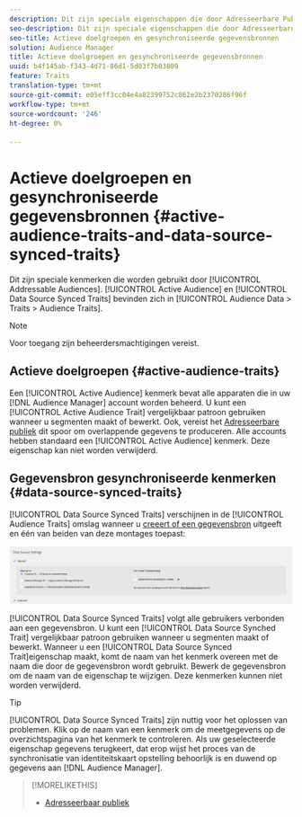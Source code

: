 ```yaml
---
description: Dit zijn speciale eigenschappen die door Adresseerbare Publiek worden gebruikt. De actieve Begeleiding en de Synced Verrichting van de Gegevensbron worden van de Audience gevestigd in de Gegevens van het Publiek > Beetjes > de Beetjes van het Publiek.
seo-description: Dit zijn speciale eigenschappen die door Adresseerbare Publiek worden gebruikt. De actieve Begeleiding en de Synced Verrichting van de Gegevensbron worden van de Audience gevestigd in de Gegevens van het Publiek > Beetjes > de Beetjes van het Publiek.
seo-title: Actieve doelgroepen en gesynchroniseerde gegevensbronnen
solution: Audience Manager
title: Actieve doelgroepen en gesynchroniseerde gegevensbronnen
uuid: b4f145ab-f343-4d71-86d1-5d03f7b03809
feature: Traits
translation-type: tm+mt
source-git-commit: e05eff3cc04e4a82399752c862e2b2370286f96f
workflow-type: tm+mt
source-wordcount: '246'
ht-degree: 0%

---
```



# Actieve doelgroepen en gesynchroniseerde gegevensbronnen {#active-audience-traits-and-data-source-synced-traits}

Dit zijn speciale kenmerken die worden gebruikt door [!UICONTROL Addressable Audiences]. [!UICONTROL Active Audience] en [!UICONTROL Data Source Synced Traits] bevinden zich in [!UICONTROL Audience Data > Traits > Audience Traits].

>[!NOTE]
>
>Voor toegang zijn beheerdersmachtigingen vereist.

## Actieve doelgroepen {#active-audience-traits}

Een [!UICONTROL Active Audience] kenmerk bevat alle apparaten die in uw [!DNL Audience Manager] account worden beheerd. U kunt een [!UICONTROL Active Audience Trait] vergelijkbaar patroon gebruiken wanneer u segmenten maakt of bewerkt. Ook, vereist het [Adresseerbare publiek](../../features/addressable-audiences.md) dit spoor om overlappende gegevens te produceren. Alle accounts hebben standaard een [!UICONTROL Active Audience] kenmerk. Deze eigenschap kan niet worden verwijderd.

## Gegevensbron gesynchroniseerde kenmerken {#data-source-synced-traits}

[!UICONTROL Data Source Synced Traits] verschijnen in de [!UICONTROL Audience Traits] omslag wanneer u [creeert of een gegevensbron](../../features/manage-datasources.md#create-data-source) uitgeeft en één van beiden van deze montages toepast:

![](assets/datasource_synced.png)

[!UICONTROL Data Source Synced Traits] volgt alle gebruikers verbonden aan een gegevensbron. U kunt een [!UICONTROL Data Source Synched Trait] vergelijkbaar patroon gebruiken wanneer u segmenten maakt of bewerkt. Wanneer u een [!UICONTROL Data Source Synced Trait]eigenschap maakt, komt de naam van het kenmerk overeen met de naam die door de gegevensbron wordt gebruikt. Bewerk de gegevensbron om de naam van de eigenschap te wijzigen. Deze kenmerken kunnen niet worden verwijderd.

>[!TIP]
>
>[!UICONTROL Data Source Synced Traits] zijn nuttig voor het oplossen van problemen. Klik op de naam van een kenmerk om de meetgegevens op de overzichtspagina van het kenmerk te controleren. Als uw geselecteerde eigenschap gegevens terugkeert, dat erop wijst het proces van de synchronisatie van identiteitskaart opstelling behoorlijk is en duwend op gegevens aan [!DNL Audience Manager].

>[!MORELIKETHIS]
>
>* [Adresseerbaar publiek](../../features/addressable-audiences.md)

